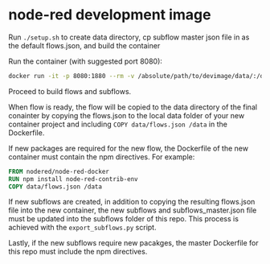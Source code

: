 # node-red development image

Run `./setup.sh` to create data directory, cp subflow master json file in as the default flows.json, and build the container

Run the container (with suggested port 8080):
``` sh
docker run -it -p 8080:1880 --rm -v /absolute/path/to/devimage/data/:/data -d --name devimage devimage:latest
```

Proceed to build flows and subflows.

When flow is ready, the flow will be copied to the data directory of the final conainter by copying the flows.json to the local data folder of your new container project and including `COPY data/flows.json /data` in the Dockerfile.

If new packages are required for the new flow, the Dockerfile of the new container must contain the npm directives. For example:
``` Dockerfile
FROM nodered/node-red-docker
RUN npm install node-red-contrib-env
COPY data/flows.json /data
```

If new subflows are created, in addition to copying the resulting flows.json file into the new container, the new subflows and subflows_master.json file must be updated into the subflows folder of this repo. This process is achieved with the `export_subflows.py` script.

Lastly, if the new subflows require new pacakges, the master Dockerfile for this repo must include the npm directives.
